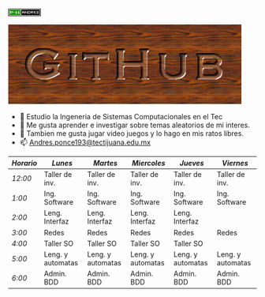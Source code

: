 ![](cooltext404055291876715.gif)



![](cooltext404054827506546.png)




- 🔭 Estudio la Ingeneria de Sistemas Computacionales en el Tec
- 🌱 Me gusta aprender e investigar sobre temas aleatorios de mi interes.
- 👯 Tambien me gusta jugar video juegos y lo hago en mis ratos libres.
- 📫 Andres.ponce193@tectijuana.edu.mx

| _Horario_ | _Lunes_           | _Martes_          | _Miercoles_       | _Jueves_          | _Viernes_         |
|-----------|-------------------|-------------------|-------------------|-------------------|-------------------|
| _12:00_   | Taller de inv.        | Taller de inv.         | Taller de inv.         | Taller de inv.         | Taller de inv.         |
| _1:00_    | Ing. Software     | Ing. Software     | Ing. Software     | Ing. Software     | Ing. Software     |
| _2:00_    | Leng. Interfaz    | Leng. Interfaz    | Leng. Interfaz    | Leng. Interfaz    |                   |
| _3:00_    | Redes             | Redes             | Redes             | Redes             | Redes             |
| _4:00_    | Taller SO         | Taller SO         | Taller SO         | Taller SO         |                   |
| _5:00_    | Leng. y automatas | Leng. y automatas | Leng. y automatas | Leng. y automatas | Leng. y automatas |
| _6:00_    | Admin. BDD        | Admin. BDD        | Admin. BDD        | Admin. BDD        | Admin. BDD        |

